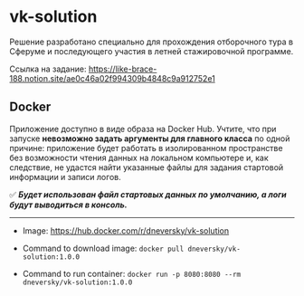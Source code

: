 # vk-solution

Решение разработано специально для прохождения отборочного тура в Сферуме и последующего участия в летней стажировочной программе.

Ссылка на задание: https://like-brace-188.notion.site/ae0c46a02f994309b4848c9a912752e1

## Docker

Приложение доступно в виде образа на Docker Hub. Учтите, что при запуске __невозможно задать аргументы для главного класса__ по одной причине: приложение будет работать в изолированном пространстве без возможности чтения данных на локальном компьютере и, как следствие, не удастся найти указанные файлы для задания стартовой информации и записи логов.

:white_check_mark: ___Будет использован файл стартовых данных по умолчанию, а логи будут выводиться в консоль.___

____

- Image: https://hub.docker.com/r/dneversky/vk-solution

- Command to download image: `docker pull dneversky/vk-solution:1.0.0`

- Command to run container: `docker run -p 8080:8080 --rm dneversky/vk-solution:1.0.0`
